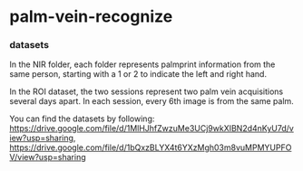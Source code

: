 # palm-vein-recognize

### datasets
In the NIR folder, each folder represents palmprint information from the same person, starting with a 1 or 2 to indicate the left and right hand.

In the ROI dataset, the two sessions represent two palm vein acquisitions several days apart. In each session, every 6th image is from the same palm.

You can find the datasets by following:
https://drive.google.com/file/d/1MlHJhfZwzuMe3UCj9wkXIBN2d4nKyU7d/view?usp=sharing, https://drive.google.com/file/d/1bQxzBLYX4t6YXzMgh03m8vuMPMYUPFOV/view?usp=sharing
